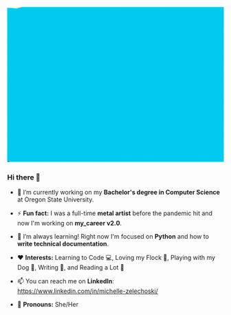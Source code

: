 <img src="https://github.com/mzrithm/mzrithm/blob/7742ebf0f83b7746998e4b58a2a49165fc2b55c0/MZHillside2.gif"/>

### Hi there 👋

- 🔭 I’m currently working on my **Bachelor's degree in Computer Science** at Oregon State University.

- ⚡ **Fun fact:** I was a full-time **metal artist** before the pandemic hit and now I'm working on **my_career v2.0**.

- 🌱 I’m always learning! Right now I'm focused on **Python** and how to **write technical documentation**.

- ❤️ **Interests:** Learning to Code 💻, Loving my Flock 🐓, Playing with my Dog 🐾, Writing 📝, and Reading a Lot 📘 

- 📫 You can reach me on **LinkedIn**: https://www.linkedin.com/in/michelle-zelechoski/

- 🐌 **Pronouns:** She/Her
